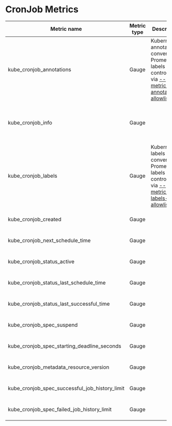 # CronJob Metrics

| Metric name                                    | Metric type | Description                                                                                                               | Labels/tags                                                                                                                                                     | Status       |
| ---------------------------------------------- | ----------- | ------------------------------------------------------------------------------------------------------------------------- | --------------------------------------------------------------------------------------------------------------------------------------------------------------- | ------------ |
| kube_cronjob_annotations                       | Gauge       | Kubernetes annotations converted to Prometheus labels controlled via [--metric-annotations-allowlist](../../developer/cli-arguments.md) | `cronjob`=&lt;cronjob-name&gt; <br> `namespace`=&lt;cronjob-namespace&gt; <br> `annotation_CRONJOB_ANNOTATION`=&lt;CRONJOB_ANNOTATION&gt;                       | EXPERIMENTAL |
| kube_cronjob_info                              | Gauge       |                                                                                                                           | `cronjob`=&lt;cronjob-name&gt; <br> `namespace`=&lt;cronjob-namespace&gt; <br> `schedule`=&lt;schedule&gt; <br> `concurrency_policy`=&lt;concurrency-policy&gt; | STABLE       |
| kube_cronjob_labels                            | Gauge       | Kubernetes labels converted to Prometheus labels controlled via [--metric-labels-allowlist](../../developer/cli-arguments.md)           | `cronjob`=&lt;cronjob-name&gt; <br> `namespace`=&lt;cronjob-namespace&gt; <br> `label_CRONJOB_LABEL`=&lt;CRONJOB_LABEL&gt;                                      | STABLE       |
| kube_cronjob_created                           | Gauge       |                                                                                                                           | `cronjob`=&lt;cronjob-name&gt; <br> `namespace`=&lt;cronjob-namespace&gt;                                                                                       | STABLE       |
| kube_cronjob_next_schedule_time                | Gauge       |                                                                                                                           | `cronjob`=&lt;cronjob-name&gt; <br> `namespace`=&lt;cronjob-namespace&gt;                                                                                       | STABLE       |
| kube_cronjob_status_active                     | Gauge       |                                                                                                                           | `cronjob`=&lt;cronjob-name&gt; <br> `namespace`=&lt;cronjob-namespace&gt;                                                                                       | STABLE       |
| kube_cronjob_status_last_schedule_time         | Gauge       |                                                                                                                           | `cronjob`=&lt;cronjob-name&gt; <br> `namespace`=&lt;cronjob-namespace&gt;                                                                                       | STABLE       |
| kube_cronjob_status_last_successful_time       | Gauge       |                                                                                                                           | `cronjob`=&lt;cronjob-name&gt; <br> `namespace`=&lt;cronjob-namespace&gt;                                                                                       | EXPERIMENTAL |
| kube_cronjob_spec_suspend                      | Gauge       |                                                                                                                           | `cronjob`=&lt;cronjob-name&gt; <br> `namespace`=&lt;cronjob-namespace&gt;                                                                                       | STABLE       |
| kube_cronjob_spec_starting_deadline_seconds    | Gauge       |                                                                                                                           | `cronjob`=&lt;cronjob-name&gt; <br> `namespace`=&lt;cronjob-namespace&gt;                                                                                       | STABLE       |
| kube_cronjob_metadata_resource_version         | Gauge       |                                                                                                                           | `cronjob`=&lt;cronjob-name&gt; <br> `namespace`=&lt;cronjob-namespace&gt;                                                                                       | STABLE       |
| kube_cronjob_spec_successful_job_history_limit | Gauge       |                                                                                                                           | `cronjob`=&lt;cronjob-name&gt; <br> `namespace`=&lt;cronjob-namespace&gt;                                                                                       | EXPERIMENTAL |
| kube_cronjob_spec_failed_job_history_limit     | Gauge       |                                                                                                                           | `cronjob`=&lt;cronjob-name&gt; <br> `namespace`=&lt;cronjob-namespace&gt;                                                                                       | EXPERIMENTAL |

